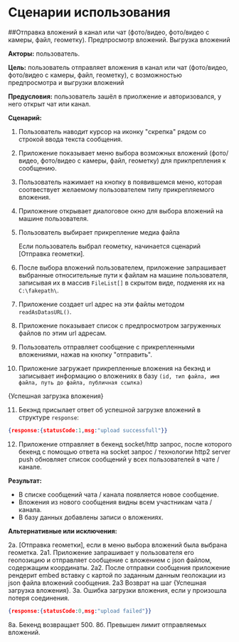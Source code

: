 # Сценарии использования

##Отправка вложений в канал или чат (фото/видео, фото/видео с камеры, файл, геометку). Предпросмотр вложений. Выгрузка вложений

**Акторы:** пользователь.

**Цель:** пользователь отправляет вложения в канал или чат (фото/видео, фото/видео с камеры, файл, геометку), с возможностью предпросмотра и выгрузки вложений

**Предусловия:** пользователь зашёл в приолжение и авторизовался, у него открыт чат или канал.

**Сценарий:**

1. Пользователь наводит курсор на иконку "скрепка" рядом со строкой ввода текста сообщения.

2. Приложение показывает меню выбора возможных вложений (фото/видео, фото/видео с камеры, файл, геометку) для прикпрепления к сообщению.

3. Пользователь нажимает на кнопку в появившемся меню, которая соотвествует желаемому пользователем типу прикрепляемого вложения.   

4. Приложение открывает диалоговое окно для выбора вложений на машине пользователя.

5. Пользователь выбирает прикрепление медиа файла

   Если пользователь выбрал геометку, начинается сценарий [Отправка геометки].

6. После выбора вложений пользователем, приложение запрашивает выбранные относительные пути к файлам на машине пользователя, записывая их в массив `FileList[]` в скрытом виде, подменяя их на `C:\fakepath\`.

7. Приложение создает url адрес на эти файлы методом `readAsDatasURL()`.

8. Приложение показывает список с предпросмотром загруженных файлов по этим url адресам.

9. Пользователь отправляет сообщение с прикрепленными вложениями, нажав на кнопку "отправить".

10. Приложение загружает прикрепленные вложения на бекэнд и записывает информацию о вложениях в базу `(id, тип файла, имя файла, путь до файла, публичная ссылка)`

{Успешная загрузка вложения}

11. Бекэнд присылает ответ об успешной загрузке вложений в структуре `response`:

   ```json
   {response:{statusCode:1,msg:"upload successfull"}}
   ```

12. Приложение отправляет в бекенд socket/http запрос, после которого бекенд с помощью ответа на socket запрос / технологии http2 server push обновляет список сообщений у всех пользователей в чате / канале.

**Результат:**

- В списке сообщений чата / канала появляется новое сообщение.
- Вложения из нового сообщения видны всем участникам чата / канала.
- В базу данных добавлены записи о вложениях.

**Альтернативные или исключения:**

2а. [Отправка геометки], если в меню выбора вложений была выбрана геометка. 2a1. Приложение запрашивает у пользователя его геопозицию и отправляет сообщение с вложением с json файлом, содержащим координаты. 2а2. После отправки сообщения приложение рендерит embed вставку с картой по заданным данным геолокации из json файла вложений сообщения. 2а3 Возврат на шаг {Успешная загрузка вложения}.  3а. Ошибка загрузки вложения, если у произошла потеря соединения.

```json
{response:{statusCode:0,msg:"upload failed"}}
```

 8а. Бекенд возвращает 500. 8б. Превышен лимит отправляемых вложений.
